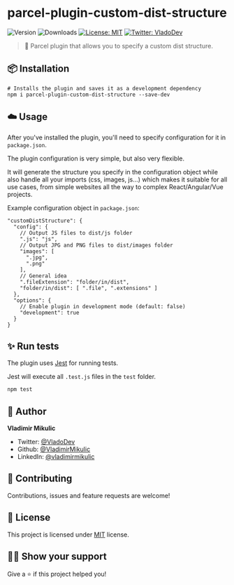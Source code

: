 # parcel-plugin-custom-dist-structure

![Version](https://img.shields.io/badge/dynamic/json?color=blue&label=version&query=version&url=https%3A%2F%2Fraw.githubusercontent.com%2FVladimirMikulic%2Fparcel-plugin-custom-dist-structure%2Fmaster%2Fpackage.json)
![Downloads](https://img.shields.io/npm/dm/parcel-plugin-custom-dist-structure)
[![License: MIT](https://img.shields.io/badge/license-MIT-yellow.svg)](#)
[![Twitter: VladoDev](https://img.shields.io/twitter/follow/VladoDev.svg?style=social)](https://twitter.com/VladoDev)

> 🚀 Parcel plugin that allows you to specify a custom dist structure.

## :package: Installation

```shell
# Installs the plugin and saves it as a development dependency
npm i parcel-plugin-custom-dist-structure --save-dev
```

## :cloud: Usage

After you've installed the plugin, you'll need to specify configuration for it in `package.json`.

The plugin configuration is very simple, but also very flexible.

It will generate the structure you specify in the configuration object while also handle all your imports (css, images, js...) which makes it suitable for all use cases, from simple websites all the way to complex React/Angular/Vue projects.

Example configuration object in `package.json`:

```jsonc
"customDistStructure": {
  "config": {
    // Output JS files to dist/js folder
    ".js": "js",
    // Output JPG and PNG files to dist/images folder
    "images": [
      ".jpg",
      ".png"
    ],
    // General idea
    ".fileExtension": "folder/in/dist",
    "folder/in/dist": [ ".file", ".extensions" ]
  },
  "options": {
    // Enable plugin in development mode (default: false)
    "development": true
  }
}
```

## :sparkles: Run tests

The plugin uses [Jest](https://jestjs.io/) for running tests.

Jest will execute all `.test.js` files in the `test` folder.

```sh
npm test
```

## :man: Author

**Vladimir Mikulic**

- Twitter: [@VladoDev](https://twitter.com/VladoDev)
- Github: [@VladimirMikulic](https://github.com/VladimirMikulic)
- LinkedIn: [@vladimirmikulic](https://www.linkedin.com/in/vladimir-mikulic/)

## :handshake: Contributing

Contributions, issues and feature requests are welcome!

## :pencil: License

This project is licensed under [MIT](https://opensource.org/licenses/MIT) license.

## :man_astronaut: Show your support

Give a ⭐️ if this project helped you!
